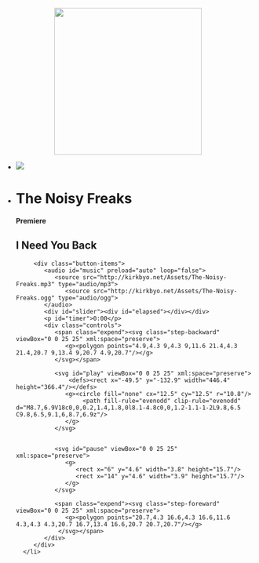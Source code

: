 <p align="center">
  <img width="300" height="300" src="https://cdn.betterttv.net/emote/5f1b0186cf6d2144653d2970/3x">
</p>

<div class="player">
   <ul>
      <li class="cover"><img src="http://i1285.photobucket.com/albums/a583/TheGreatOzz1/Hosted-Images/Noisy-Freeks-Image_zps4kilrxml.png"/></li>
      <li class="info">
         <h1>The Noisy Freaks</h1>
         <h4>Premiere</h4>
         <h2>I Need You Back</h2>

         <div class="button-items">
            <audio id="music" preload="auto" loop="false">
               <source src="http://kirkbyo.net/Assets/The-Noisy-Freaks.mp3" type="audio/mp3">
                  <source src="http://kirkbyo.net/Assets/The-Noisy-Freaks.ogg" type="audio/ogg">
            </audio>
            <div id="slider"><div id="elapsed"></div></div>
            <p id="timer">0:00</p>
            <div class="controls">
               <span class="expend"><svg class="step-backward" viewBox="0 0 25 25" xml:space="preserve">
                  <g><polygon points="4.9,4.3 9,4.3 9,11.6 21.4,4.3 21.4,20.7 9,13.4 9,20.7 4.9,20.7"/></g>
               </svg></span>

               <svg id="play" viewBox="0 0 25 25" xml:space="preserve">
                   <defs><rect x="-49.5" y="-132.9" width="446.4" height="366.4"/></defs>
                  <g><circle fill="none" cx="12.5" cy="12.5" r="10.8"/>
                       <path fill-rule="evenodd" clip-rule="evenodd" d="M8.7,6.9V18c0,0,0.2,1.4,1.8,0l8.1-4.8c0,0,1.2-1.1-1-2L9.8,6.5 C9.8,6.5,9.1,6,8.7,6.9z"/>
                  </g>
               </svg>
              

               <svg id="pause" viewBox="0 0 25 25" xml:space="preserve">
                  <g>
                     <rect x="6" y="4.6" width="3.8" height="15.7"/>
                     <rect x="14" y="4.6" width="3.9" height="15.7"/>
                  </g>
               </svg>

               <span class="expend"><svg class="step-foreward" viewBox="0 0 25 25" xml:space="preserve">
                  <g><polygon points="20.7,4.3 16.6,4.3 16.6,11.6 4.3,4.3 4.3,20.7 16.7,13.4 16.6,20.7 20.7,20.7"/></g>
                </svg></span>
            </div>
         </div>
      </li>
   </ul>
</div>
